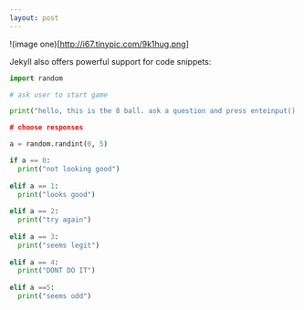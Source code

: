 ```yaml
---
layout: post
---
```

!(image one)[http://i67.tinypic.com/9k1hug.png]

Jekyll also offers powerful support for code snippets:

```python
import random

# ask user to start game

print("hello, this is the 8 ball. ask a question and press enteinput()

# choose responses

a = random.randint(0, 5)

if a == 0:
  print("not looking good")
  
elif a == 1:
  print("looks good")
  
elif a == 2:
  print("try again")
  
elif a == 3:
  print("seems legit")
  
elif a == 4:
  print("DONT DO IT")
  
elif a ==5:
  print("seems odd")
```

